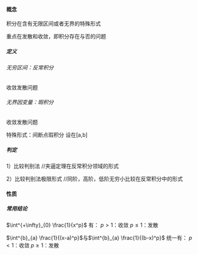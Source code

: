 #### 概念
积分在含有无限区间或者无界的特殊形式

重点在发散和收敛，即积分存在与否的问题
##### 定义
###### 无穷区间：反常积分
收敛发散问题
###### 无界因变量：瑕积分
收敛发散问题

特殊形式：间断点瑕积分
设在[a,b]

##### 判定
1）比较判别法
//夹逼定理在反常积分领域的形式


2）比较判别法极限形式
//同阶，高阶，低阶无穷小比较在反常积分中的形式

#### 性质
##### 常用结论

$\int^{+\infty}_{0} \frac{1}{x^p}$
有：
$p>1$：收敛
$p\leq1$：发散


$\int^{b}_{a} \frac{1}{(x-a)^p}$与$\int^{b}_{a} \frac{1}{(b-x)^p}$
统一有：
$p<1$：收敛
$p\geq1$：发散
